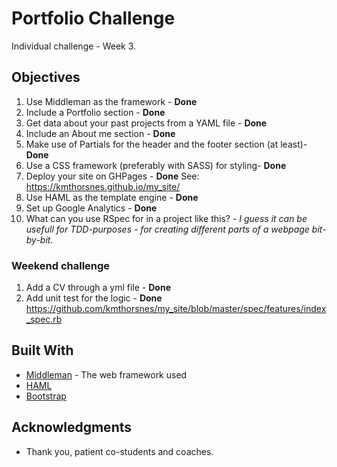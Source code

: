 # Portfolio Challenge

Individual challenge - Week 3. 

## Objectives

1. Use Middleman as the framework - **Done**
2. Include a Portfolio section - **Done**
3. Get data about your past projects from a YAML file - **Done**
4. Include an About me section - **Done**
5. Make use of Partials for the header and the footer section (at least)- **Done**
6. Use a CSS framework (preferably with SASS) for styling- **Done**
7. Deploy your site on GHPages - **Done** See: https://kmthorsnes.github.io/my_site/
8. Use HAML as the template engine - **Done**
9. Set up Google Analytics - **Done**
10. What can you use RSpec for in a project like this? - *I guess it can be usefull for TDD-purposes - for creating different parts of a webpage bit-by-bit.*

### Weekend challenge
1. Add a CV through a yml file - **Done**
2. Add unit test for the logic - **Done** https://github.com/kmthorsnes/my_site/blob/master/spec/features/index_spec.rb


## Built With

* [Middleman](https://middlemanapp.com/) - The web framework used
* [HAML](http://haml.info/)
* [Bootstrap](https://getbootstrap.com/)

## Acknowledgments

* Thank you, patient co-students and coaches.
